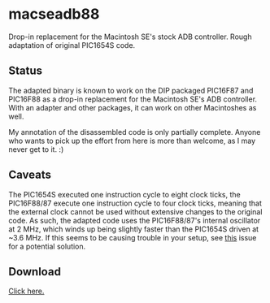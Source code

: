 # macseadb88

Drop-in replacement for the Macintosh SE's stock ADB controller.  Rough adaptation of original PIC1654S code.

## Status

The adapted binary is known to work on the DIP packaged PIC16F87 and PIC16F88 as a drop-in replacement for the Macintosh SE's ADB controller.  With an adapter and other packages, it can work on other Macintoshes as well.

My annotation of the disassembled code is only partially complete.  Anyone who wants to pick up the effort from here is more than welcome, as I may never get to it.  :)

## Caveats

The PIC1654S executed one instruction cycle to eight clock ticks, the PIC16F88/87 execute one instruction cycle to four clock ticks, meaning that the external clock cannot be used without extensive changes to the original code.  As such, the adapted code uses the PIC16F88/87's internal oscillator at 2 MHz, which winds up being slightly faster than the PIC1654S driven at ~3.6 MHz.  If this seems to be causing trouble in your setup, see [this](https://github.com/lampmerchant/macseadb88/issues/1) issue for a potential solution.

## Download

[Click here.](https://github.com/lampmerchant/macseadb88/releases/download/20230122/macseadb88.HEX)
